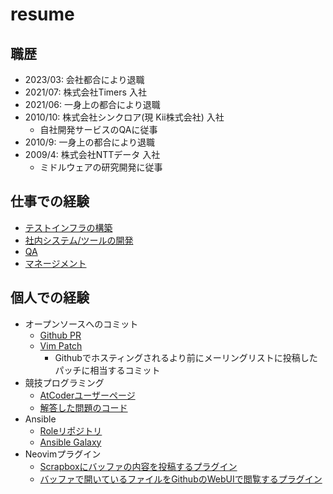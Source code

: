# resume

## 職歴

- 2023/03: 会社都合により退職
- 2021/07: 株式会社Timers 入社
- 2021/06: 一身上の都合により退職
- 2010/10: 株式会社シンクロア(現 Kii株式会社) 入社
   - 自社開発サービスのQAに従事
- 2010/9: 一身上の都合により退職
- 2009/4: 株式会社NTTデータ 入社
   - ミドルウェアの研究開発に従事

## 仕事での経験

- [テストインフラの構築](./infra.md)
- [社内システム/ツールの開発](./for_company.md)
- [QA](./qa.md)
- [マネージメント](./management.md)

## 個人での経験

- オープンソースへのコミット
   - [Github PR](https://github.com/pulls?q=is%3Apr+author%3AFGtatsuro+-org%3AFGtatsuro)
   - [Vim Patch](https://github.com/vim/vim/commit/4f8301f6415e86631dadbc19066ba0bc8550df49)
      - Githubでホスティングされるより前にメーリングリストに投稿したパッチに相当するコミット
- 競技プログラミング
   - [AtCoderユーザーページ](https://atcoder.jp/users/fgtatsuro)
   - [解答した問題のコード](https://github.com/FGtatsuro/myatcoder)
- Ansible
   - [Roleリポジトリ](https://github.com/FGtatsuro?tab=repositories&q=ansible&type=&language=)
   - [Ansible Galaxy](https://galaxy.ansible.com/FGtatsuro)
- Neovimプラグイン
   - [Scrapboxにバッファの内容を投稿するプラグイン](https://github.com/FGtatsuro/scrapbox.nvim)
   - [バッファで開いているファイルをGithubのWebUIで閲覧するプラグイン](https://github.com/FGtatsuro/github.nvim)
